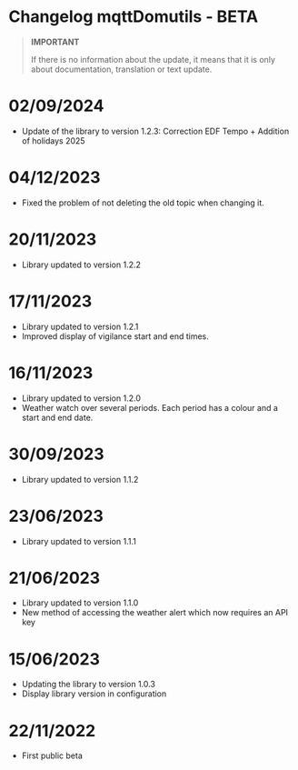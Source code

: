 # Changelog mqttDomutils - BETA

>**IMPORTANT**
>
>If there is no information about the update, it means that it is only about documentation, translation or text update.

# 02/09/2024
- Update of the library to version 1.2.3: Correction EDF Tempo + Addition of holidays 2025 

# 04/12/2023
- Fixed the problem of not deleting the old topic when changing it.

# 20/11/2023
- Library updated to version 1.2.2

# 17/11/2023
- Library updated to version 1.2.1
- Improved display of vigilance start and end times.

# 16/11/2023
- Library updated to version 1.2.0
- Weather watch over several periods. Each period has a colour and a start and end date.

# 30/09/2023
- Library updated to version 1.1.2

# 23/06/2023
- Library updated to version 1.1.1

# 21/06/2023
- Library updated to version 1.1.0
- New method of accessing the weather alert which now requires an API key

# 15/06/2023
- Updating the library to version 1.0.3
- Display library version in configuration

# 22/11/2022
- First public beta
